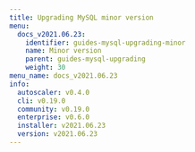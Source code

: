 ```yaml
---
title: Upgrading MySQL minor version
menu:
  docs_v2021.06.23:
    identifier: guides-mysql-upgrading-minor
    name: Minor version
    parent: guides-mysql-upgrading
    weight: 30
menu_name: docs_v2021.06.23
info:
  autoscaler: v0.4.0
  cli: v0.19.0
  community: v0.19.0
  enterprise: v0.6.0
  installer: v2021.06.23
  version: v2021.06.23
---
```


